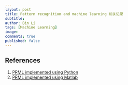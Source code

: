 ```yaml
---
layout: post
title: Pattern recognition and machine learning 相关记录
subtitle:
author: Bin Li
tags: [Machine Learning]
image: 
comments: true
published: false
---
```


## References
1. [PRML implemented using Python](https://github.com/ctgk/PRML)
2. [PRML implemented using Matlab](https://github.com/PRML/PRMLT)